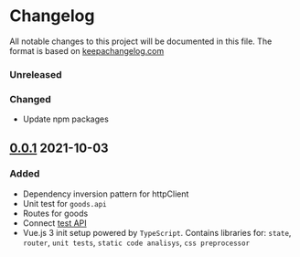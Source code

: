 # Changelog

All notable changes to this project will be documented in this file. 
The format is based on [keepachangelog.com]

### Unreleased

### Changed

- Update npm packages

## [0.0.1] 2021-10-03

### Added

- Dependency inversion pattern for httpClient
- Unit test for `goods.api`
- Routes for goods
- Connect [test API]
- Vue.js 3 init setup powered by `TypeScript`. Contains libraries for: 
`state`, `router`, `unit tests`, `static code analisys`, `css preprocessor`

[keepachangelog.com]:https://keepachangelog.com/en/1.0.0/
[test API]:https://github.com/NaMax66/test-api
[0.0.1]: https://github.com/NaMax66/web-app-architecture-pattern/releases/tag/v0.0.1
